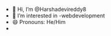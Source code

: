 - 👋 Hi, I’m @Harshadevireddy8
- 👀 I’m interested in -webdevelopment
- 😄 Pronouns: He/Him
- 

<!---
Harshadevireddy8/Harshadevireddy8 is a ✨ special ✨ repository because its `README.md` (this file) appears on your GitHub profile.
You can click the Preview link to take a look at your changes.
--->
